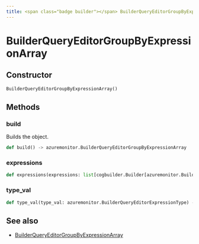 ```yaml
---
title: <span class="badge builder"></span> BuilderQueryEditorGroupByExpressionArray
---
```

# <span class="badge builder"></span> BuilderQueryEditorGroupByExpressionArray

## Constructor

```python
BuilderQueryEditorGroupByExpressionArray()
```
## Methods

### <span class="badge object-method"></span> build

Builds the object.

```python
def build() -> azuremonitor.BuilderQueryEditorGroupByExpressionArray
```

### <span class="badge object-method"></span> expressions

```python
def expressions(expressions: list[cogbuilder.Builder[azuremonitor.BuilderQueryEditorGroupByExpression]]) -> typing.Self
```

### <span class="badge object-method"></span> type_val

```python
def type_val(type_val: azuremonitor.BuilderQueryEditorExpressionType) -> typing.Self
```

## See also

 * <span class="badge object-type-class"></span> [BuilderQueryEditorGroupByExpressionArray](./object-BuilderQueryEditorGroupByExpressionArray.md)
